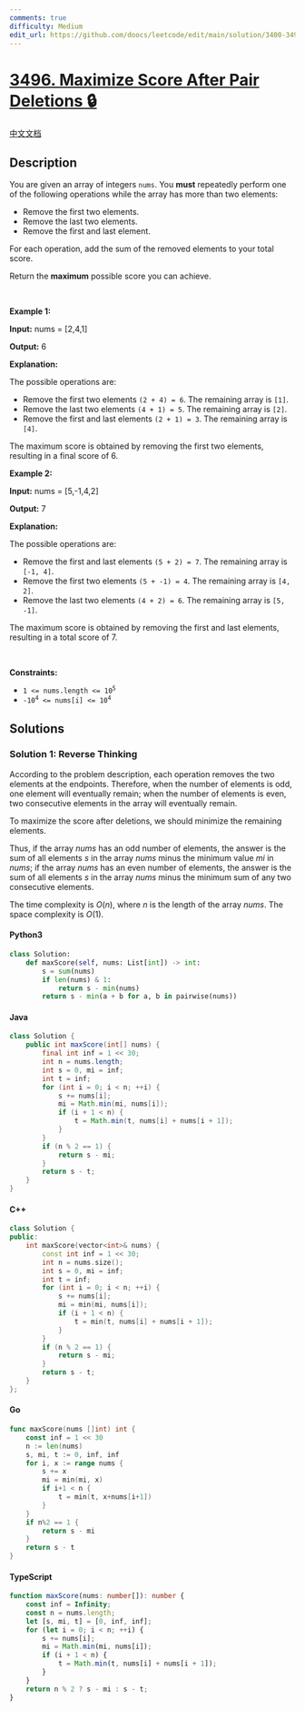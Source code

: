 ```yaml
---
comments: true
difficulty: Medium
edit_url: https://github.com/doocs/leetcode/edit/main/solution/3400-3499/3496.Maximize%20Score%20After%20Pair%20Deletions/README_EN.md
---
```


<!-- problem:start -->

# [3496. Maximize Score After Pair Deletions 🔒](https://leetcode.com/problems/maximize-score-after-pair-deletions)

[中文文档](/solution/3400-3499/3496.Maximize%20Score%20After%20Pair%20Deletions/README.md)

## Description

<!-- description:start -->

<p>You are given an array of integers <code>nums</code>. You <strong>must</strong> repeatedly perform one of the following operations while the array has more than two elements:</p>

<ul>
	<li>Remove the first two elements.</li>
	<li>Remove the last two elements.</li>
	<li>Remove the first and last element.</li>
</ul>

<p>For each operation, add the sum of the removed elements to your total score.</p>

<p>Return the <strong>maximum</strong> possible score you can achieve.</p>

<p>&nbsp;</p>
<p><strong class="example">Example 1:</strong></p>

<div class="example-block">
<p><strong>Input:</strong> <span class="example-io">nums = [2,4,1]</span></p>

<p><strong>Output:</strong> <span class="example-io">6</span></p>

<p><strong>Explanation:</strong></p>

<p>The possible operations are:</p>

<ul>
	<li>Remove the first two elements <code>(2 + 4) = 6</code>. The remaining array is <code>[1]</code>.</li>
	<li>Remove the last two elements <code>(4 + 1) = 5</code>. The remaining array is <code>[2]</code>.</li>
	<li>Remove the first and last elements <code>(2 + 1) = 3</code>. The remaining array is <code>[4]</code>.</li>
</ul>

<p>The maximum score is obtained by removing the first two elements, resulting in a final score of 6.</p>
</div>

<p><strong class="example">Example 2:</strong></p>

<div class="example-block">
<p><strong>Input:</strong> <span class="example-io">nums = [5,-1,4,2]</span></p>

<p><strong>Output:</strong> <span class="example-io">7</span></p>

<p><strong>Explanation:</strong></p>

<p>The possible operations are:</p>

<ul>
	<li>Remove the first and last elements <code>(5 + 2) = 7</code>. The remaining array is <code>[-1, 4]</code>.</li>
	<li>Remove the first two elements <code>(5 + -1) = 4</code>. The remaining array is <code>[4, 2]</code>.</li>
	<li>Remove the last two elements <code>(4 + 2) = 6</code>. The remaining array is <code>[5, -1]</code>.</li>
</ul>

<p>The maximum score is obtained by removing the first and last elements, resulting in a total score of 7.</p>
</div>

<p>&nbsp;</p>
<p><strong>Constraints:</strong></p>

<ul>
	<li><code>1 &lt;= nums.length &lt;= 10<sup>5</sup></code></li>
	<li><code>-10<sup>4</sup> &lt;= nums[i] &lt;= 10<sup>4</sup></code></li>
</ul>

<!-- description:end -->

## Solutions

<!-- solution:start -->

### Solution 1: Reverse Thinking

According to the problem description, each operation removes the two elements at the endpoints. Therefore, when the number of elements is odd, one element will eventually remain; when the number of elements is even, two consecutive elements in the array will eventually remain.

To maximize the score after deletions, we should minimize the remaining elements.

Thus, if the array $\textit{nums}$ has an odd number of elements, the answer is the sum of all elements $s$ in the array $\textit{nums}$ minus the minimum value $\textit{mi}$ in $\textit{nums}$; if the array $\textit{nums}$ has an even number of elements, the answer is the sum of all elements $s$ in the array $\textit{nums}$ minus the minimum sum of any two consecutive elements.

The time complexity is $O(n)$, where $n$ is the length of the array $\textit{nums}$. The space complexity is $O(1)$.

<!-- tabs:start -->

#### Python3

```python
class Solution:
    def maxScore(self, nums: List[int]) -> int:
        s = sum(nums)
        if len(nums) & 1:
            return s - min(nums)
        return s - min(a + b for a, b in pairwise(nums))
```

#### Java

```java
class Solution {
    public int maxScore(int[] nums) {
        final int inf = 1 << 30;
        int n = nums.length;
        int s = 0, mi = inf;
        int t = inf;
        for (int i = 0; i < n; ++i) {
            s += nums[i];
            mi = Math.min(mi, nums[i]);
            if (i + 1 < n) {
                t = Math.min(t, nums[i] + nums[i + 1]);
            }
        }
        if (n % 2 == 1) {
            return s - mi;
        }
        return s - t;
    }
}
```

#### C++

```cpp
class Solution {
public:
    int maxScore(vector<int>& nums) {
        const int inf = 1 << 30;
        int n = nums.size();
        int s = 0, mi = inf;
        int t = inf;
        for (int i = 0; i < n; ++i) {
            s += nums[i];
            mi = min(mi, nums[i]);
            if (i + 1 < n) {
                t = min(t, nums[i] + nums[i + 1]);
            }
        }
        if (n % 2 == 1) {
            return s - mi;
        }
        return s - t;
    }
};
```

#### Go

```go
func maxScore(nums []int) int {
	const inf = 1 << 30
	n := len(nums)
	s, mi, t := 0, inf, inf
	for i, x := range nums {
		s += x
		mi = min(mi, x)
		if i+1 < n {
			t = min(t, x+nums[i+1])
		}
	}
	if n%2 == 1 {
		return s - mi
	}
	return s - t
}
```

#### TypeScript

```ts
function maxScore(nums: number[]): number {
    const inf = Infinity;
    const n = nums.length;
    let [s, mi, t] = [0, inf, inf];
    for (let i = 0; i < n; ++i) {
        s += nums[i];
        mi = Math.min(mi, nums[i]);
        if (i + 1 < n) {
            t = Math.min(t, nums[i] + nums[i + 1]);
        }
    }
    return n % 2 ? s - mi : s - t;
}
```

<!-- tabs:end -->

<!-- solution:end -->

<!-- problem:end -->
